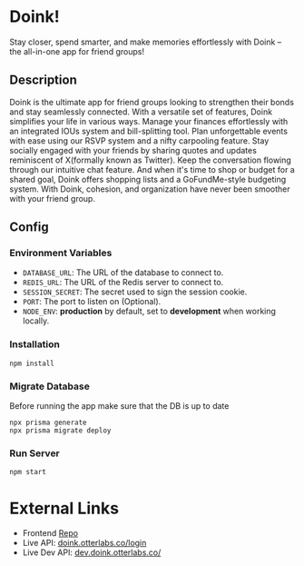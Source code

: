 # Doink! #
Stay closer, spend smarter, and make memories effortlessly with Doink – the all-in-one app for friend groups!

## Description ##
Doink is the ultimate app for friend groups looking to strengthen their bonds and stay seamlessly connected. With a versatile set of features, Doink simplifies your life in various ways. Manage your finances effortlessly with an integrated IOUs system and bill-splitting tool. Plan unforgettable events with ease using our RSVP system and a nifty carpooling feature. Stay socially engaged with your friends by sharing quotes and updates reminiscent of X(formally known as Twitter). Keep the conversation flowing through our intuitive chat feature. And when it's time to shop or budget for a shared goal, Doink offers shopping lists and a GoFundMe-style budgeting system. With Doink, cohesion, and organization have never been smoother with your friend group.

## Config ##

### Environment Variables
- `DATABASE_URL`: The URL of the database to connect to.
- `REDIS_URL`: The URL of the Redis server to connect to.
- `SESSION_SECRET`: The secret used to sign the session cookie.
- `PORT`: The port to listen on (Optional).
- `NODE_ENV`: **production** by default, set to **development** when working locally.

### Installation ###
```
npm install
```

### Migrate Database
Before running the app make sure that the DB is up to date
```
npx prisma generate
npx prisma migrate deploy
```

### Run Server
```
npm start
```
 
# External Links
- Frontend [Repo](https://github.com/noname-friend-app/friend-app-client)
- Live API: [doink.otterlabs.co/login](https://doink.otterlabs.co)
- Live Dev API: [dev.doink.otterlabs.co/](https://dev.doink.otterlabs.co/)
